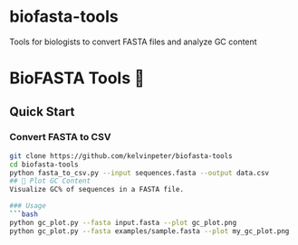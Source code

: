 # biofasta-tools
Tools for biologists to convert FASTA files and analyze GC content
# BioFASTA Tools 🧬

## Quick Start
### Convert FASTA to CSV
```bash
git clone https://github.com/kelvinpeter/biofasta-tools
cd biofasta-tools
python fasta_to_csv.py --input sequences.fasta --output data.csv
## 🧬 Plot GC Content
Visualize GC% of sequences in a FASTA file.

### Usage
```bash
python gc_plot.py --fasta input.fasta --plot gc_plot.png
python gc_plot.py --fasta examples/sample.fasta --plot my_gc_plot.png
